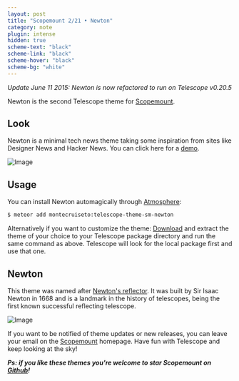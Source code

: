 ```yaml
---
layout: post
title: "Scopemount 2/21 • Newton"
category: note
plugin: intense
hidden: true
scheme-text: "black"
scheme-link: "black"
scheme-hover: "black"
scheme-bg: "white"
---
```


*Update June 11 2015: Newton is now refactored to run on Telescope v0.20.5*

Newton is the second Telescope theme for [Scopemount](http://scopemount.startrack.io/).

## Look

Newton is a minimal tech news theme taking some inspiration from sites like Designer News and Hacker News. You can click here for a [demo](http://sm-newton.meteor.com/).

<p>
  <img src="/assets/img/Newton.png" class="nointense" alt="Image">
</p>

## Usage

You can install Newton automagically through [Atmosphere](https://atmospherejs.com/montecruiseto/telescope-theme-sm-newton):

```bash
$ meteor add montecruiseto:telescope-theme-sm-newton
```

Alternatively if you want to customize the theme: [Download](https://github.com/montecruiseto/scopemount) and extract the theme of your choice to your Telescope package directory and run the same command as above. Telescope will look for the local package first and use that one.

## Newton

This theme was named after [Newton's reflector](http://en.wikipedia.org/wiki/Newton%27s_reflector). It was built by Sir Isaac Newton in 1668 and is a landmark in the history of telescopes, being the first known successful reflecting telescope.

<p>
  <img src="/assets/img/NewtonT.jpg" class="nointense" alt="Image">
</p>

If you want to be notified of theme updates or new releases, you can leave your email on the [Scopemount](http://scopemount.startrack.io/) homepage. Have fun with Telescope and keep looking at the sky!

***Ps: if you like these themes you're welcome to star Scopemount on [Github](https://github.com/montecruiseto/scopemount)!***
